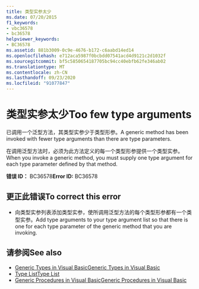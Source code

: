 ```yaml
---
title: 类型实参太少
ms.date: 07/20/2015
f1_keywords:
- vbc36578
- bc36578
helpviewer_keywords:
- BC36578
ms.assetid: 881b3009-0c9e-4676-b172-c6aabd14ed14
ms.openlocfilehash: e712aca5987f0bcbdd07541acd4d9121c2d1032f
ms.sourcegitcommit: bf5c5850654187705bc94cc40ebfb62fe346ab02
ms.translationtype: MT
ms.contentlocale: zh-CN
ms.lasthandoff: 09/23/2020
ms.locfileid: "91077847"
---
```

# <a name="too-few-type-arguments"></a><span data-ttu-id="06f47-102">类型实参太少</span><span class="sxs-lookup"><span data-stu-id="06f47-102">Too few type arguments</span></span>

<span data-ttu-id="06f47-103">已调用一个泛型方法，其类型实参少于类型形参。</span><span class="sxs-lookup"><span data-stu-id="06f47-103">A generic method has been invoked with fewer type arguments than there are type parameters.</span></span>  
  
 <span data-ttu-id="06f47-104">在调用泛型方法时，必须为此方法定义的每一个类型形参提供一个类型实参。</span><span class="sxs-lookup"><span data-stu-id="06f47-104">When you invoke a generic method, you must supply one type argument for each type parameter defined by that method.</span></span>  
  
 <span data-ttu-id="06f47-105">**错误 ID：** BC36578</span><span class="sxs-lookup"><span data-stu-id="06f47-105">**Error ID:** BC36578</span></span>  
  
## <a name="to-correct-this-error"></a><span data-ttu-id="06f47-106">更正此错误</span><span class="sxs-lookup"><span data-stu-id="06f47-106">To correct this error</span></span>  
  
- <span data-ttu-id="06f47-107">向类型实参列表添加类型实参，使所调用泛型方法的每个类型形参都有一个类型实参。</span><span class="sxs-lookup"><span data-stu-id="06f47-107">Add type arguments to your type argument list so that there is one for each type parameter of the generic method that you are invoking.</span></span>  
  
## <a name="see-also"></a><span data-ttu-id="06f47-108">请参阅</span><span class="sxs-lookup"><span data-stu-id="06f47-108">See also</span></span>

- [<span data-ttu-id="06f47-109">Generic Types in Visual Basic</span><span class="sxs-lookup"><span data-stu-id="06f47-109">Generic Types in Visual Basic</span></span>](../programming-guide/language-features/data-types/generic-types.md)
- [<span data-ttu-id="06f47-110">Type List</span><span class="sxs-lookup"><span data-stu-id="06f47-110">Type List</span></span>](../language-reference/statements/type-list.md)
- [<span data-ttu-id="06f47-111">Generic Procedures in Visual Basic</span><span class="sxs-lookup"><span data-stu-id="06f47-111">Generic Procedures in Visual Basic</span></span>](../programming-guide/language-features/data-types/generic-procedures.md)
